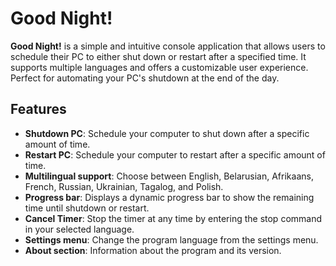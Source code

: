 # Good Night!

**Good Night!** is a simple and intuitive console application that allows users to schedule their PC to either shut down or restart after a specified time. It supports multiple languages and offers a customizable user experience. Perfect for automating your PC's shutdown at the end of the day.

## Features

- **Shutdown PC**: Schedule your computer to shut down after a specific amount of time.
- **Restart PC**: Schedule your computer to restart after a specific amount of time.
- **Multilingual support**: Choose between English, Belarusian, Afrikaans, French, Russian, Ukrainian, Tagalog, and Polish.
- **Progress bar**: Displays a dynamic progress bar to show the remaining time until shutdown or restart.
- **Cancel Timer**: Stop the timer at any time by entering the stop command in your selected language.
- **Settings menu**: Change the program language from the settings menu.
- **About section**: Information about the program and its version.

